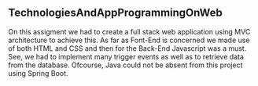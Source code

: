 <h2>TechnologiesAndAppProgrammingOnWeb</h2>

On this assigment we had to create a full stack web application using MVC architecture to achieve this. As far as Font-End is concerned we made use of both HTML and CSS and then for the Back-End
Javascript was a must. See, we had to implement many trigger events as well as to retrieve data from the database. Ofcourse, Java could not be absent from
this project using Spring Boot. 
